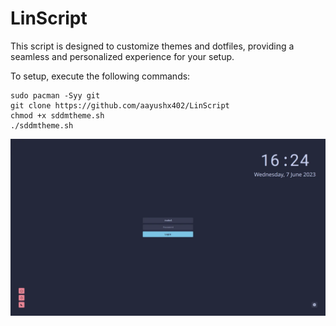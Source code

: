 # LinScript
This script is designed to customize themes and dotfiles, providing a seamless and personalized experience for your setup.

To setup, execute the following commands:

```shell
sudo pacman -Syy git
git clone https://github.com/aayushx402/LinScript
chmod +x sddmtheme.sh
./sddmtheme.sh
```

![screenshot](https://github.com/aayushx402/Linux-Background/blob/main/i3/macchiato.webp)
